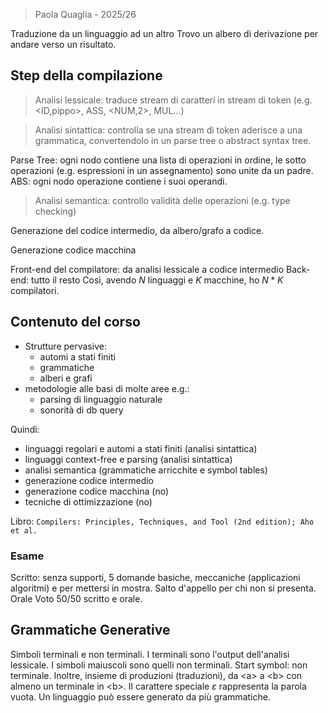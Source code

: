 > Paola Quaglia - 2025/26

Traduzione da un linguaggio ad un altro
Trovo un albero di derivazione per andare verso un risultato. 

## Step della compilazione

>Analisi lessicale: traduce stream di caratteri in stream di token (e.g. <ID,pippo>, ASS, <NUM,2>, MUL...)

> Analisi sintattica: controlla se una stream di token aderisce a una grammatica, convertendolo in un parse tree o abstract syntax tree.

Parse Tree: ogni nodo contiene una lista di operazioni in ordine, le sotto operazioni (e.g. espressioni in un assegnamento) sono unite da un padre.
ABS: ogni nodo operazione contiene i suoi operandi.

> Analisi semantica: controllo validità delle operazioni (e.g. type checking)

Generazione del codice intermedio, da albero/grafo a codice.

Generazione codice macchina

Front-end del compilatore: da analisi lessicale a codice intermedio
Back-end: tutto il resto
Così, avendo $N$ linguaggi e $K$ macchine, ho $N*K$ compilatori. 

## Contenuto del corso
- Strutture pervasive:
	- automi a stati finiti
	- grammatiche
	- alberi e grafi
- metodologie alle basi di molte aree e.g.:
	- parsing di linguaggio naturale
	- sonorità di db query

Quindi:
- linguaggi regolari e automi a stati finiti (analisi sintattica)
- linguaggi context-free e parsing (analisi sintattica)
- analisi semantica (grammatiche arricchite e symbol tables)
- generazione codice intermedio
- generazione codice macchina (no)
- tecniche di ottimizzazione (no)

Libro: `Compilers: Principles, Techniques, and Tool (2nd edition); Aho et al.`

### Esame
Scritto: senza supporti, 5 domande basiche, meccaniche (applicazioni algoritmi) e per mettersi in mostra. Salto d'appello per chi non si presenta.
Orale
Voto 50/50 scritto e orale.

## Grammatiche Generative

Simboli terminali e non terminali.  I terminali sono l'output dell'analisi lessicale. I simboli maiuscoli sono quelli non terminali.
Start symbol: non terminale.
	Inoltre, insieme di produzioni (traduzioni), da \<a\> a \<b\> con almeno un terminale in \<b\>.
Il carattere speciale $\varepsilon$ rappresenta la parola vuota.
Un linguaggio può essere generato da più grammatiche.